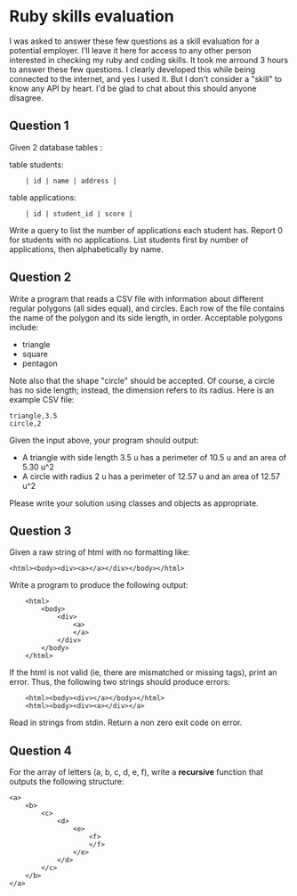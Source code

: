 # Ruby skills evaluation

I was asked to answer these few questions as a skill evaluation for a potential employer. I'll leave it here for access to any other person interested in checking my ruby and coding skills.
It took me arround 3 hours to answer these few questions. I clearly developed this while being connected to the internet, and yes I used it. But I don't consider a "skill" to know any API by heart. I'd be glad to chat about this should anyone disagree.

## Question 1
Given 2 database tables :

table students:

		| id | name | address |

table applications:

		| id | student_id | score |

Write a query to list the number of applications each student has. Report 0 for students with no applications. List students first by number of applications, then alphabetically by name.

## Question 2
Write a program that reads a CSV file with information about different regular polygons (all sides equal), and circles. Each row of the file contains the name of the polygon and its side length, in order. Acceptable polygons include:

- triangle
- square
- pentagon

Note also that the shape "circle" should be accepted. Of course, a circle has no side length; instead, the dimension refers to its radius.
Here is an example CSV file:

  	triangle,3.5
  	circle,2

Given the input above, your program should output:

- A triangle with side length 3.5 u has a perimeter of 10.5 u and an area of 5.30 u^2
- A circle with radius 2 u has a perimeter of 12.57 u and an area of 12.57 u^2

Please write your solution using classes and objects as appropriate.

## Question 3
Given a raw string of html with no formatting like:

`<html><body><div><a></a></div></body></html>`

Write a program to produce the following output:

		<html>
		    <body>
		        <div>
		            <a>
		            </a>
		        </div>
		    </body>
		</html>


If the html is not valid (ie, there are mismatched or missing tags), print an error. Thus, the following two strings should produce errors:

		<html><body><div></a></body></html>
		<html><body><div><a></div></a>

Read in strings from stdin.  Return a non zero exit code on error.

## Question 4
For the array of letters (a, b, c, d, e, f), write a **recursive** function that outputs the following structure:

    <a>
        <b>
            <c>
                <d>
                    <e>
                        <f>
                        </f>
                    </e>
                </d>
            </c>
        </b>
    </a>
